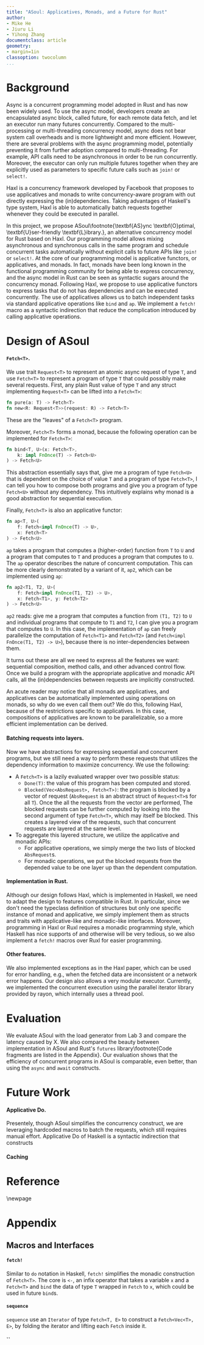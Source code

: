 ```yaml
---
title: "ASoul: Applicatives, Monads, and a Future for Rust"
author:
- Mike He
- Jiuru Li
- Yihong Zhang
documentclass: article
geometry:
- margin=1in
classoption: twocolumn
...
```


# Background
<!-- Concurrency is now ubiquitous in today's network programming. In a typical scenario, an application makes requests to remote servers and the program logic will depend on the collected responses. However, the traditional sequential execution model will waste CPU time by waiting for the responses. Therefore, concurrency is introduced to make sure the part of programs not dependent on the server responses can make progress and maximize execution efficiency. Maximizing concurrency without burdens on the developers is still an interesting programming language design problem. -->
Async is a concurrent programming model adopted in Rust and has now been widely used. To use the async model, developers create an encapsulated async block, called future, for each remote data fetch, and let an executor run many futures concurrently. Compared to the multi-processing or multi-threading concurrency model, async does not bear system call overheads and is more lightweight and more efficient. However, there are several problems with the async programming model, potentially preventing it from further adoption compared to multi-threading. For example, API calls need to be asynchronous in order to be run concurrently. Moreover, the executor can only run multiple futures together when they are explicitly used as parameters to specific future calls such as `join!` or `select!`.

Haxl is a concurrency framework developed by Facebook that proposes to use applicatives and monads to write concurrency-aware program with out directly expressing the (in)dependencies. Taking advantages of Haskell's type system, Haxl is able to automatically batch requests together whenever they could be executed in parallel. 

In this project, we propose ASoul\footnote{\textbf{AS}ync \textbf{O}ptimal, \textbf{U}ser-friendly \textbf{L}ibrary.}, an alternative concurrency model for Rust based on Haxl. Our programming model allows mixing asynchronous and synchronous calls in the same program and schedule concurrent tasks automatically without explicit calls to future APIs like `join!` or `select!`. At the core of our programming model is applicative functors, or applicatives, and monads. In fact, monads have been long known in the functional programming community for being able to express concurrency, and the async model in Rust can be seen as syntactic sugars around the concurrency monad. Following Haxl, we propose to use applicative functors to express tasks that do not has dependencies and can be executed concurrently. The use of applicatives allows us to batch independent tasks via standard applicative operations like `bind` and `ap`. We implement a `fetch!` macro as a syntactic indirection that reduce the complication introduced by calling applicative operations. 
<!-- However, this will require the user to manually call these applicative operations, causing mental burdens. The async model in Rust eases this problem by adding new syntactic constructs like `await` and `async`, which is not practical for us. Therefore, we propose to use Rust's macro mechanism to mitigate the syntactic indirections as much as possible. -->

# Design of ASoul

#### `Fetch<T>`.
We use trait `Request<T>` to represent an atomic async request of type `T`, and use `Fetch<T>` to represent a program of type `T` that could possibly make several requests. First, any plain Rust value of type `T` and any struct implementing `Request<T>` can be lifted into a `Fetch<T>`:
```rust
fn pure(a: T) -> Fetch<T>
fn new<R: Request<T>>(request: R) -> Fetch<T>
```
These are the "leaves" of a `Fetch<T>` program.

Moreover, `Fetch<T>` forms a monad, because the following operation can be implemented for `Fetch<T>`:
```rust
fn bind<T, U>(x: Fetch<T>, 
    k: impl FnOnce(T) -> Fetch<U>
) -> Fetch<U>
```
This abstraction essentially says that, give me a program of type `Fetch<U>` that is dependent on the choice of value `T` and a program of type `Fetch<T>`, I can tell you how to compose both programs and give you a program of type `Fetch<U>` without any dependency. This intuitively explains why monad is a good abstraction for sequential execution.

Finally, `Fetch<T>` is also an applicative functor:
<!-- ```rust
fn fmap<T, U>(x: Fetch<T>, 
    f: impl FnOnce(T) -> U
) -> Fetch<U>
``` -->
```rust
fn ap<T, U>(
    f: Fetch<impl FnOnce(T) -> U>, 
    x: Fetch<T>
) -> Fetch<U>
```

`ap` takes a program that computes a (higher-order) function from `T` to `U` and a program that computes to `T` and produces a program that computes to `U`. The `ap` operator describes the nature of concurrent computation. This can be more clearly demonstrated by a variant of it, `ap2`, which can be implemented using `ap`:
```rust
fn ap2<T1, T2, U>(
    f: Fetch<impl FnOnce(T1, T2) -> U>, 
    x: Fetch<T1>, y: Fetch<T2>
) -> Fetch<U>
```
`ap2` reads: give me a program that computes a function from `(T1, T2)` to `U` and individual programs that compute to `T1` and `T2`, I can give you a program that computes to `U`. In this case, the implementation of `ap` can freely parallelize the computation of `Fetch<T1>` and `Fetch<T2>` (and `Fetch<impl FnOnce(T1, T2) -> U>`), because there is no inter-dependencies between them.

It turns out these are all we need to express all the features we want: sequential composition, method calls, and other advanced control flow. Once we build a program with the appropriate applicative and monadic API calls, all the (in)dependencies between requests are implicitly constructed.

An acute reader may notice that all monads are applicatives, and applicatives can be automatically implemented using operations on monads, so why do we even call them out? We do this, following Haxl, because of the restrictions specific to applicatives. In this case, compositions of applicatives are known to be parallelizable, so a more efficient implementation can be derived.

#### Batching requests into layers.

Now we have abstractions for expressing sequential and concurrent programs, but we still need a way to perform these requests that utilizes the dependency information to maximize concurrency. We use the following:

* A `Fetch<T>` is a lazily evaluated wrapper over two possible status: 
  * `Done(T)`: the value of this program has been computed and stored.
  *  `Blocked(Vec<AbsRequest>, Fetch<T>)`: the program is blocked by a vector of request (`AbsRequest` is an abstract struct of `Request<T>`s for all `T`). Once the all the requests from the vector are performed, The blocked requests can be further computed by looking into the second argument of type `Fetch<T>`, which may itself be blocked. This creates a layered view of the requests, such that concurrent requests are layered at the same level.
* To aggregate this layered structure, we utilize the applicative and monadic APIs: 
  * For applicative operations, we simply merge the two lists of blocked `AbsRequest`s. 
  * For monadic operations, we put the blocked requests from the depended value to be one layer up than the dependent computation.

#### Implementation in Rust.

Although our design follows Haxl, which is implemented in Haskell, we need to adapt the design to features compatible in Rust. In particular, since we don't need the typeclass definition of structures but only one specific instance of monad and applicative, we simply implement them as structs and traits with applicative-like and monadic-like interfaces. Moreover, programming in Haxl or Ruxl requires a monadic programming style, which Haskell has nice supports of and otherwise will be very tedious, so we also implement a `fetch!` macros over Ruxl for easier programming.

#### Other features.

We also implemented exceptions as in the Haxl paper, which can be used for error handling, e.g., when the fetched data are inconsistent or a network error happens. Our design also allows a very modular executor. Currently, we implemented the concurrent execution using the parallel iterator library provided by rayon, which internally uses a thread pool.

# Evaluation
We evaluate ASoul with the load generator from Lab 3 and compare the latency caused by X. We also compared the beauty between implementation in ASoul and Rust's `futures` library\footnote{Code fragments are listed in the Appendix}. Our evaluation shows that the efficiency of concurrent programs in ASoul is comparable, even better, than using the `async` and `await` constructs. 

# Future Work
#### Applicative Do.
Presentely, though ASoul simplifies the concurrency construct, we are leveraging hardcoded macros to batch the requests, which still requires manual effort. Applicative Do of Haskell is a syntactic indirection that constructs 

#### Caching

# Reference

\newpage

# Appendix
## Macros and Interfaces
#### `fetch!`
Similar to `do` notation in Haskell, `fetch!` simplifies the monadic construction of `Fetch<T>`. The core is `<-`, an infix operator that takes a variable `x` and a `Fetch<T>` and `bind` the data of type `T` wrapped in `Fetch` to `x`, which could be used in future `bind`s.

#### `sequence`
`sequence` use an `Iterator` of type `Fetch<T, E>` to construct a `Fetch<Vec<T>, E>`, by folding the iterator and lifting each `Fetch` inside it. 

#### ``
